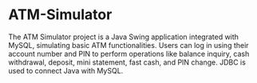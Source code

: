 # ATM-Simulator
The ATM Simulator project is a Java Swing application integrated with MySQL, simulating basic ATM functionalities. Users can log in using their account number and PIN to perform operations like balance inquiry, cash withdrawal, deposit, mini statement, fast cash, and PIN change.  JDBC is used to connect Java with MySQL. 
